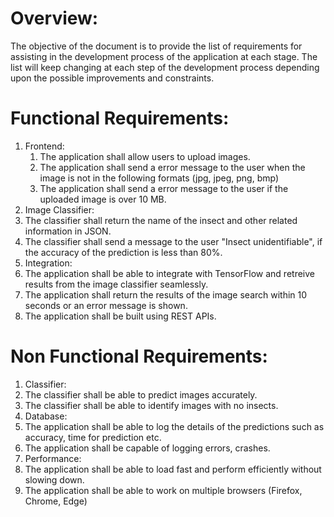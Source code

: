 # Overview:
The objective of the document is to provide the list of requirements for assisting in the development process of the application at each stage. The list will keep changing at each step of the development process depending upon the possible improvements and constraints.

# Functional Requirements:

1. Frontend:
    1. The application shall allow users to upload images.
    2. The application shall send a error message to the user when the image is not in the following formats (jpg, jpeg, png, bmp)
    3. The application shall send a error message to the user if the uploaded image is over 10 MB.
2. Image Classifier:
  1. The classifier shall return the name of the insect and other related information in JSON.
  2. The classifier shall send a message to the user "Insect unidentifiable", if the accuracy of the prediction is less than 80%.
3. Integration:
  1. The application shall be able to integrate with TensorFlow and retreive results from the image classifier seamlessly.
  2. The application shall return the results of the image search within 10 seconds or an error message is shown.
  3. The application shall be built using REST APIs.

# Non Functional Requirements:

1. Classifier:
  1. The classifier shall be able to predict images accurately.
  2. The classifier shall be able to identify images with no insects.
2. Database:
  1. The application shall be able to log the details of the predictions such as accuracy, time for prediction etc.
  2. The application shall be capable of logging errors, crashes.
3. Performance:
  1. The application shall be able to load fast and perform efficiently without slowing down.
  2. The application shall be able to work on multiple browsers (Firefox, Chrome, Edge)
